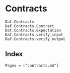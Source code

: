 # Contracts

```@docs
Daf.Contracts
Daf.Contracts.Contract
Daf.Contracts.Expectation
Daf.Contracts.verify_input
Daf.Contracts.verify_output
```

## Index

```@index
Pages = ["contracts.md"]
```
